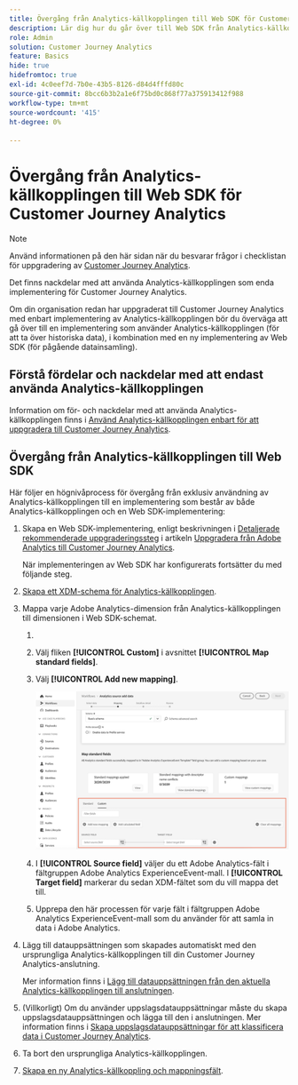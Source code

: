 ```yaml
---
title: Övergång från Analytics-källkopplingen till Web SDK för Customer Journey Analytics
description: Lär dig hur du går över till Web SDK från Analytics-källkopplingen när du uppgraderar till Customer Journey Analytics
role: Admin
solution: Customer Journey Analytics
feature: Basics
hide: true
hidefromtoc: true
exl-id: 4c0eef7d-7b0e-43b5-8126-d84d4fffd80c
source-git-commit: 8bcc6b3b2a1e6f75bd0c868f77a375913412f988
workflow-type: tm+mt
source-wordcount: '415'
ht-degree: 0%

---
```


# Övergång från Analytics-källkopplingen till Web SDK för Customer Journey Analytics

>[!NOTE]
> 
>Använd informationen på den här sidan när du besvarar frågor i checklistan för uppgradering av [Customer Journey Analytics](https://gigazelle.github.io/cja-ttv/).

Det finns nackdelar med att använda Analytics-källkopplingen som enda implementering för Customer Journey Analytics.

Om din organisation redan har uppgraderat till Customer Journey Analytics med enbart implementering av Analytics-källkopplingen bör du överväga att gå över till en implementering som använder Analytics-källkopplingen (för att ta över historiska data), i kombination med en ny implementering av Web SDK (för pågående datainsamling).

## Förstå fördelar och nackdelar med att endast använda Analytics-källkopplingen

Information om för- och nackdelar med att använda Analytics-källkopplingen finns i [Använd Analytics-källkopplingen enbart för att uppgradera till Customer Journey Analytics](/help/getting-started/cja-upgrade/cja-upgrade-source-connector-exclusively.md).

## Övergång från Analytics-källkopplingen till Web SDK

Här följer en högnivåprocess för övergång från exklusiv användning av Analytics-källkopplingen till en implementering som består av både Analytics-källkopplingen och en Web SDK-implementering:

1. Skapa en Web SDK-implementering, enligt beskrivningen i [Detaljerade rekommenderade uppgraderingssteg](/help/getting-started/cja-upgrade/cja-upgrade-recommendations.md#detailed-recommended-upgrade-steps) i artikeln [Uppgradera från Adobe Analytics till Customer Journey Analytics](/help/getting-started/cja-upgrade/cja-upgrade-recommendations.md).

   När implementeringen av Web SDK har konfigurerats fortsätter du med följande steg.

1. [Skapa ett XDM-schema för Analytics-källkopplingen](/help/getting-started/cja-upgrade/cja-upgrade-source-connector-schema.md).

1. Mappa varje Adobe Analytics-dimension från Analytics-källkopplingen till dimensionen i Web SDK-schemat.

   1. 
      <!-- how do you get here -->

   1. Välj fliken **[!UICONTROL Custom]** i avsnittet **[!UICONTROL Map standard fields]**.

   1. Välj **[!UICONTROL Add new mapping]**.

      ![mappa schemafält](assets/schema-mapping.png)

   1. I **[!UICONTROL Source field]** väljer du ett Adobe Analytics-fält i fältgruppen Adobe Analytics ExperienceEvent-mall. I **[!UICONTROL Target field]** markerar du sedan XDM-fältet som du vill mappa det till.

   1. Upprepa den här processen för varje fält i fältgruppen Adobe Analytics ExperienceEvent-mall som du använder för att samla in data i Adobe Analytics.

1. Lägg till datauppsättningen som skapades automatiskt med den ursprungliga Analytics-källkopplingen till din Customer Journey Analytics-anslutning.

   Mer information finns i [Lägg till datauppsättningen från den aktuella Analytics-källkopplingen till anslutningen](/help/getting-started/cja-upgrade/cja-upgrade-source-connector-dataset.md).

1. (Villkorligt) Om du använder uppslagsdatauppsättningar måste du skapa uppslagsdatauppsättningen och lägga till den i anslutningen. Mer information finns i [Skapa uppslagsdatauppsättningar för att klassificera data i Customer Journey Analytics](/help/getting-started/cja-upgrade/cja-upgrade-dataset-lookup.md).

1. Ta bort den ursprungliga Analytics-källkopplingen. <!-- need to add steps somewhere about how to do this -->

1. [Skapa en ny Analytics-källkoppling och mappningsfält](/help/getting-started/cja-upgrade/cja-upgrade-source-connector.md).
